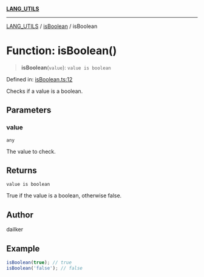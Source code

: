 [**LANG_UTILS**](../../README.md)

***

[LANG_UTILS](../../README.md) / [isBoolean](../README.md) / isBoolean

# Function: isBoolean()

> **isBoolean**(`value`): `value is boolean`

Defined in: [isBoolean.ts:12](https://github.com/dailker/everyutil/blob/ed6336a7c6553ed095d55eb280ece446462248a8/src/lang/isBoolean.ts#L12)

Checks if a value is a boolean.

## Parameters

### value

`any`

The value to check.

## Returns

`value is boolean`

True if the value is a boolean, otherwise false.

## Author

dailker

## Example

```ts
isBoolean(true); // true
isBoolean('false'); // false
```
